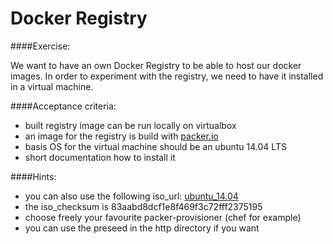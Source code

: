Docker Registry
===============

####Exercise:

We want to have an own Docker Registry to be able to host our docker images. In order to experiment with the registry, we need to have it installed in a virtual machine.

####Acceptance criteria:

- built registry image can be run locally on virtualbox
- an image for the registry is build with [packer.io](https://packer.io/)
- basis OS for the virtual machine should be an ubuntu 14.04 LTS
- short documentation how to install it

####Hints:
- you can also use the following iso_url: [ubuntu_14.04](http://releases.ubuntu.com/14.04/ubuntu-14.04.2-server-amd64.iso)
- the iso_checksum is 83aabd8dcf1e8f469f3c72fff2375195
- choose freely your favourite packer-provisioner (chef for example)
- you can use the preseed in the http directory if you want
